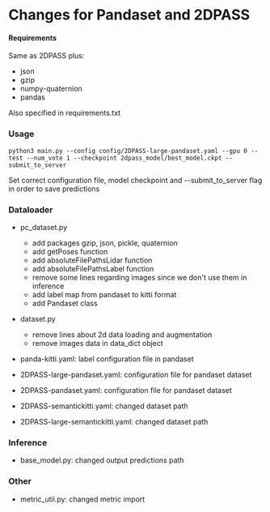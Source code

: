 # Changes for Pandaset and 2DPASS

#### Requirements

Same as 2DPASS plus:

* json
* gzip
* numpy-quaternion
* pandas

Also specified in requirements.txt

### Usage

    python3 main.py --config config/2DPASS-large-pandaset.yaml --gpu 0 --test --num_vote 1 --checkpoint 2dpass_model/best_model.ckpt --submit_to_server

Set correct configuration file, model checkpoint and --submit_to_server flag in order to save predictions

### Dataloader

* pc_dataset.py
    * add packages gzip, json, pickle, quaternion
    * add getPoses function
    * add absoluteFilePathsLidar function
    * add absoluteFilePathsLabel function
    * remove some lines regarding images since we don't use them in inference
    * add label map from pandaset to kitti format
    * add Pandaset class

* dataset.py
    * remove lines about 2d data loading and augmentation
    * remove images data in data_dict object

* panda-kitti.yaml: label configuration file in pandaset

* 2DPASS-large-pandaset.yaml: configuration file for pandaset dataset

* 2DPASS-pandaset.yaml: configuration file for pandaset dataset

* 2DPASS-semantickitti.yaml: changed dataset path

* 2DPASS-large-semantickitti.yaml: changed dataset path

### Inference

* base_model.py: changed output predictions path

### Other

* metric_util.py: changed metric import